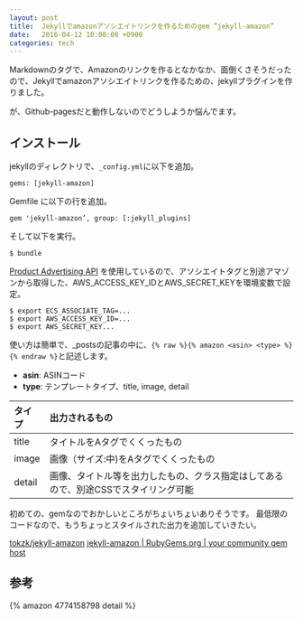 ```yaml
---
layout: post
title:  Jekyllでamazonアソシエイトリンクを作るためのgem ”jekyll-amazon”
date:   2016-04-12 10:00:00 +0900
categories: tech
---
```


Markdownのタグで、Amazonのリンクを作るとなかなか、面倒くさそうだったので、Jekyllでamazonアソシエイトリンクを作るための、jekyllプラグインを作りました。

が、Github-pagesだと動作しないのでどうしようか悩んでます。


## インストール

jekyllのディレクトリで、`_config.yml`に以下を追加。

    gems: [jekyll-amazon]

Gemfile に以下の行を追加。

    gem 'jekyll-amazon’, group: [:jekyll_plugins]

そして以下を実行。

    $ bundle

[Product Advertising API](https://affiliate.amazon.co.jp/gp/advertising/api/detail/main.html "Product Advertising API") を使用しているので、アソシエイトタグと別途アマゾンから取得した、AWS_ACCESS_KEY_IDとAWS_SECRET_KEYを環境変数で設定。

    $ export ECS_ASSOCIATE_TAG=...
    $ export AWS_ACCESS_KEY_ID=...
    $ export AWS_SECRET_KEY...


使い方は簡単で、_postsの記事の中に、`{% raw %}{% amazon <asin> <type> %}{% endraw %}`と記述します。

* **asin**: ASINコード
* **type**: テンプレートタイプ、title, image, detail

| タイプ | 出力されるもの |
|:-|:-|
| title | タイトルをAタグでくくったもの |
| image | 画像（サイズ:中)をAタグでくくったもの |
| detail | 画像、タイトル等を出力したもの、クラス指定はしてあるので、別途CSSでスタイリング可能 |

初めての、gemなのでおかしいところがちょいちょいありそうです。
最低限のコードなので、もうちょっとスタイルされた出力を追加していきたい。


[tokzk/jekyll-amazon](https://github.com/tokzk/jekyll-amazon)
[jekyll-amazon | RubyGems.org | your community gem host](https://rubygems.org/gems/jekyll-amazon/)

## 参考

{% amazon 4774158798 detail %}

